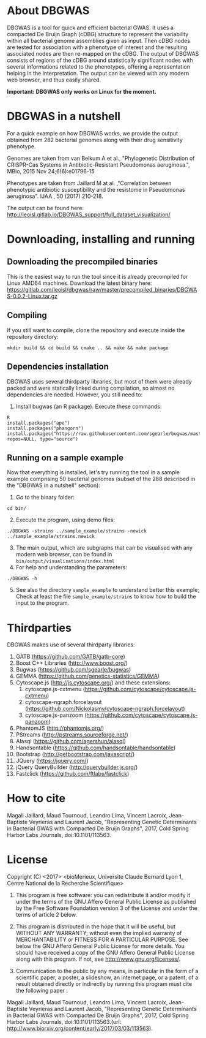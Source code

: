 # About DBGWAS
DBGWAS is a tool for quick and efficient bacterial GWAS. It uses a compacted De Bruijn Graph (cDBG) structure to represent the variability within all bacterial genome assemblies given as input. Then cDBG nodes are tested for association with a phenotype of interest and the resulting associated nodes are then re-mapped on the cDBG. The output of DBGWAS consists of regions of the cDBG around statistically significant nodes with several informations related to the phenotypes, offering a representation helping in the interpretation. The output can be viewed with any modern web browser, and thus easily shared.

**Important: DBGWAS only works on Linux for the moment.**

# DBGWAS in a nutshell

For a quick example on how DBGWAS works, we provide the output
obtained from 282 bacterial genomes along with their drug sensitivity
phenotype.

Genomes are taken from van Belkum A et al., "Phylogenetic Distribution
of CRISPR-Cas Systems in Antibiotic-Resistant Pseudomonas
aeruginosa.", MBio, 2015 Nov 24;6(6):e01796-15

Phenotypes are taken from Jaillard M at al. ,"Correlation between
phenotypic antibiotic susceptibility and the resistome in Pseudomonas
aeruginosa". IJAA , 50 (2017) 210-218.

The output can be found here: http://leoisl.gitlab.io/DBGWAS_support/full_dataset_visualization/

# Downloading, installing and running
## Downloading the precompiled binaries
This is the easiest way to run the tool since it is already precompiled for Linux AMD64 machines.
Download the latest binary here: https://gitlab.com/leoisl/dbgwas/raw/master/precompiled_binaries/DBGWAS-0.0.2-Linux.tar.gz

## Compiling
If you still want to compile, clone the repository and execute inside the repository directory:
```
mkdir build && cd build && cmake .. && make && make package
```

## Dependencies installation
DBGWAS uses several thirdparty libraries, but most of them were already packed and were statically linked during compilation, so almost no dependencies are needed. However, you still need to:

1. Install bugwas (an R package). Execute these commands:

```
R
install.packages("ape")
install.packages("phangorn")
install.packages("https://raw.githubusercontent.com/sgearle/bugwas/master/build/bugwas_1.0.tar.gz", repos=NULL, type="source")
```

## Running on a sample example

Now that everything is installed, let's try running the tool in a
sample example comprising 50 bacterial genomes (subset of the 288
described in the "DBGWAS in a nutshell" section):

1. Go to the binary folder:
```
cd bin/
```
2. Execute the program, using demo files:
```
./DBGWAS -strains ../sample_example/strains -newick ../sample_example/strains.newick
```
3. The main output, which are subgraphs that can be visualised with any modern web browser, can be found in ```bin/output/visualisations/index.html```
4. For help and understanding the parameters:
```
./DBGWAS -h
```
5. See also the directory ```sample_example``` to understand better this example;
Check at least the file ```sample_example/strains``` to know how to build the input to the program.

# Thirdparties
DBGWAS makes use of several thirdparty libraries:
1. GATB (https://github.com/GATB/gatb-core)
2. Boost C++ Libraries (http://www.boost.org/)
3. Bugwas (https://github.com/sgearle/bugwas)
4. GEMMA (https://github.com/genetics-statistics/GEMMA)
5. Cytoscape.js (http://js.cytoscape.org/) and these extensions:
   1. cytoscape.js-cxtmenu (https://github.com/cytoscape/cytoscape.js-cxtmenu)
   2. cytoscape-ngraph.forcelayout (https://github.com/Nickolasmv/cytoscape-ngraph.forcelayout)
   3. cytoscape.js-panzoom (https://github.com/cytoscape/cytoscape.js-panzoom)
6. PhantomJS (http://phantomjs.org/)
7. PStreams (http://pstreams.sourceforge.net/)
8. Alasql (https://github.com/agershun/alasql)
9. Handsontable (https://github.com/handsontable/handsontable)
10. Bootstrap (http://getbootstrap.com/javascript/)
11. JQuery (https://jquery.com/)
12. jQuery QueryBuilder (http://querybuilder.js.org/)
13. Fastclick (https://github.com/ftlabs/fastclick)


# How to cite
Magali Jaillard, Maud Tournoud, Leandro Lima, Vincent Lacroix, Jean-Baptiste Veyrieras and Laurent Jacob, "Representing Genetic Determinants in Bacterial GWAS with Compacted De Bruijn Graphs", 2017,  Cold Spring Harbor Labs Journals, doi:10.1101/113563.

# License
Copyright (C) <2017>  <bioMerieux, Universite Claude Bernard Lyon 1, 
Centre National de la Recherche Scientifique> 

1. This program is free software: you can redistribute it and/or modify 
it under the terms of the GNU Affero General Public License as published 
by the Free Software Foundation version 3 of the  License and under the 
terms of article 2 below.

2. This program is distributed in the hope that it will be useful, but 
WITHOUT ANY WARRANTY; without even the implied warranty of MERCHANTABILITY 
or FITNESS FOR A PARTICULAR PURPOSE. See below the GNU Affero General Public License for more details.
You should have received a copy of the GNU Affero General Public License 
along with this program.  If not, see <http://www.gnu.org/licenses/>.

3. Communication to the public by any means, in particular in the form of 
a scientific paper, a poster, a slideshow, an internet page, or a patent, 
of a result obtained directly or indirectly by running this program must 
cite the following paper :   

Magali Jaillard, Maud Tournoud, Leandro Lima, Vincent Lacroix, Jean-Baptiste Veyrieras and Laurent Jacob, "Representing Genetic Determinants in Bacterial GWAS with Compacted De Bruijn Graphs", 2017, Cold Spring Harbor Labs Journals, doi:10.1101/113563.(url: http://www.biorxiv.org/content/early/2017/03/03/113563).
